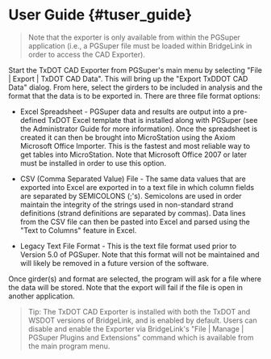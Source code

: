 User Guide {#tuser_guide}
============
> Note that the exporter is only available from within the PGSuper application (i.e., a PGSuper file must be loaded within BridgeLink in order to access the CAD Exporter). 

Start the TxDOT CAD Exporter from PGSuper's main menu by selecting "File | Export | TxDOT CAD Data". This will bring up the "Export TxDDOT CAD Data" dialog. From here, select the girders to be included in analysis and the format that the data is to be exported in. There are three file format options:

* Excel Spreadsheet - PGSuper data and results are output into a pre-defined TxDOT Excel template that is installed along with PGSuper (see the Administrator Guide for more information). Once the spreadsheet is created it can then be brought into MicroStation using the Axiom Microsoft Office Importer. This is the fastest and most reliable way to get tables into MicroStation. Note that Microsoft Office 2007 or later must be installed in order to use this option.


* CSV (Comma Separated Value) File - The same data values that are exported into Excel are exported in to a text file in which column fields are separated by SEMICOLONS (;'s). Semicolons are used in order maintain the integrity of the strings used in non-standard strand definitions (strand definitions are separated by commas). Data lines from the CSV file can then be pasted into Excel and parsed using the "Text to Columns" feature in Excel.


* Legacy Text File Format - This is the text file format used prior to Version 5.0 of PGSuper. Note that this format will not be maintained and will likely be removed in a future version of the software.

Once girder(s) and format are selected, the program will ask for a file where the data will be stored. Note that the export will fail if the file is open in another application.


> Tip: The TxDOT CAD Exporter is installed with both the TxDOT and WSDOT versions of BridgeLink, and is enabled by default. Users can disable and enable the Exporter via BridgeLink's "File | Manage | PGSuper Plugins and Extensions" command which is available from the main program menu.
